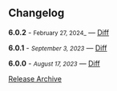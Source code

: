 ## Changelog

**6.0.2** - <small>February 27, 2024_</small> — [Diff](https://github.com/archiverjs/node-archiver/compare/6.0.1...6.0.2)

**6.0.1** - <small>_September 3, 2023_</small> — [Diff](https://github.com/archiverjs/node-archiver/compare/6.0.0...6.0.1)

**6.0.0** - <small>_August 17, 2023_</small> — [Diff](https://github.com/archiverjs/node-archiver/compare/5.3.2...6.0.0)

[Release Archive](https://github.com/archiverjs/node-archiver/releases)
